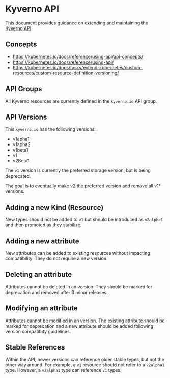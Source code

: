 # Kyverno API

This document provides guidance on extending and maintaining the [Kyverno API](../../../api/kyverno/)

## Concepts
* https://kubernetes.io/docs/reference/using-api/api-concepts/ 
* https://kubernetes.io/docs/reference/using-api/ 
* https://kubernetes.io/docs/tasks/extend-kubernetes/custom-resources/custom-resource-definition-versioning/

## API Groups 

All Kyverno resources are currently defined in the `kyverno.io` API group. 

## API Versions

This `kyverno.io` has the following versions:
* v1apha1  
* v1apha2 
* v1beta1 
* v1 
* v2Beta1 

The `v1` version is currently the preferred storage version, but is being deprecated. 

The goal is to eventually make v2 the preferred version and remove all v1* versions.


## Adding a new Kind (Resource)

New types should not be added to `v1` but should be introduced as `v2alpha1` and then promoted as they stabilize.

## Adding a new attribute

New attributes can be added to existing resources without impacting compatibility. They do not require a new version.

## Deleting an attribute

Attributes cannot be deleted in an version. They should be marked for deprecation and removed after 3 minor releases.

## Modifying an attribute

Attributes cannot be modified in an version. The existing attribute should be marked for deprecation and a new attribute should be added following version compatibity guidelines.


## Stable References

Within the API, newer versions can reference older stable types, but not the other way around. For example, a `v1` resource should not refer to a `v2alpha1` type. However, a `v2alpha1` type can reference `v1` types.



